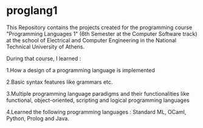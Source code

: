 # proglang1
This Repository contains the projects created for the programming course "Programming Languages 1" (6th Semester at the Computer Software track) at the school of Electrical and Computer Engineering in the National Technical University of Athens.

During that course, I learned :

1.How a design of a programming language is implemented

2.Basic syntax features like grammars etc.

3.Multiple programming language paradigms and their functionalities like functional, object-oriented, scripting and logical programming languages

4.Learned the following programming languages : Standard ML, OCaml, Python, Prolog and Java.
